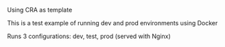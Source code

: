 Using CRA as template

This is a test example of running dev and prod environments using Docker

Runs 3 configurations: dev, test, prod (served with Nginx)
